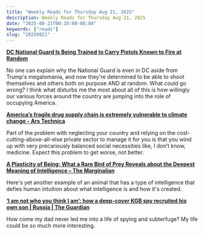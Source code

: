 ```yaml
---
title: "Weekly Reads for Thursday Aug 21, 2025"
description: Weekly Reads for Thursday Aug 21, 2025
date: "2025-08-21T00:10:00-08:00"
keywords: ["reads"]
slug: "20250821"
---
```



**[DC National Guard Is Being Trained to Carry Pistols Known to Fire at Random](https://www.404media.co/dc-national-guard-is-being-trained-to-carrying-pistols-known-to-fire-at-random/)**

No one can explain why the National Guard is even in DC aside from Trump's megalomania, and now they're determined to be able to shoot themselves and others both on purpose AND at random. What could go wrong? I think what disturbs me the most about all of this is how willingly our various forces around the country are jumping into the role of occupying America.

**[America’s fragile drug supply chain is extremely vulnerable to climate change - Ars Technica](https://arstechnica.com/health/2025/08/most-us-drug-facilities-are-in-areas-hit-by-natural-disasters-risking-shortages/)**

Part of the problem with neglecting your country and relying on the cost-cutting-above-all-else private sector to manage it for you is that you wind up with very precariously balanced social necessities like, I don’t know, medicine. Expect this problem to get worse, not better.

**[A Plasticity of Being: What a Rare Bird of Prey Reveals about the Deepest Meaning of Intelligence – The Marginalian](https://www.themarginalian.org/2025/07/23/caracara-social-learning/)**

Here's yet another example of an animal that has a type of intelligence that defies human intuition about what intelligence is and how it's created.

**[‘I am not who you think I am’: how a deep-cover KGB spy recruited his own son | Russia | The Guardian](https://www.theguardian.com/news/2025/apr/10/deep-cover-kgb-spy-recruited-son-peter-herrmann-illegals)**

How come my dad never led me into a life of spying and subterfuge? My life could be so much more interesting.
